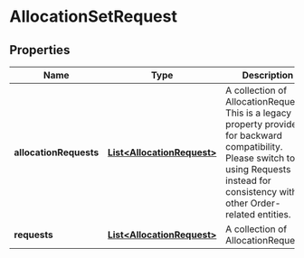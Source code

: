 

# AllocationSetRequest

## Properties

Name | Type | Description | Notes
------------ | ------------- | ------------- | -------------
**allocationRequests** | [**List&lt;AllocationRequest&gt;**](AllocationRequest.md) | A collection of AllocationRequests. This is a legacy property provided for backward compatibility. Please switch to using Requests instead for consistency with other Order-related entities. |  [optional]
**requests** | [**List&lt;AllocationRequest&gt;**](AllocationRequest.md) | A collection of AllocationRequests. |  [optional]



